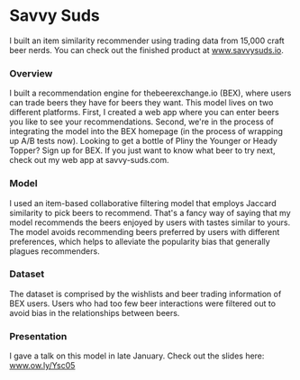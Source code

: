 # Savvy Suds
I built an item similarity recommender using trading data from 15,000 craft beer nerds. You can check out the finished product at www.savvysuds.io.

### Overview
I built a recommendation engine for thebeerexchange.io (BEX), where users can trade beers they have for beers they want. This model lives on two different platforms. First, I created a web app where you can enter beers you like to see your recommendations. Second, we're in the process of integrating the model into the BEX homepage (in the process of wrapping up A/B tests now). Looking to get a bottle of Pliny the Younger or Heady Topper? Sign up for BEX. If you just want to know what beer to try next, check out my web app at savvy-suds.com.

### Model
I used an item-based collaborative filtering model that employs Jaccard similarity to pick beers to recommend. That's a fancy way of saying that my model recommends the beers enjoyed by users with tastes similar to yours. The model avoids recommending beers preferred by users with different preferences, which helps to alleviate the popularity bias that generally plagues recommenders.

### Dataset
The dataset is comprised by the wishlists and beer trading information of BEX users. Users who had too few beer interactions were filtered out to avoid bias in the relationships between beers.

### Presentation
I gave a talk on this model in late January. Check out the slides here: www.ow.ly/Ysc05
